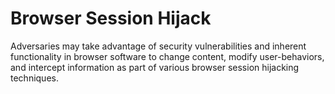# Browser Session Hijack

Adversaries may take advantage of security vulnerabilities and inherent functionality in browser software to change content, modify user-behaviors, and intercept information as part of various browser session hijacking techniques.